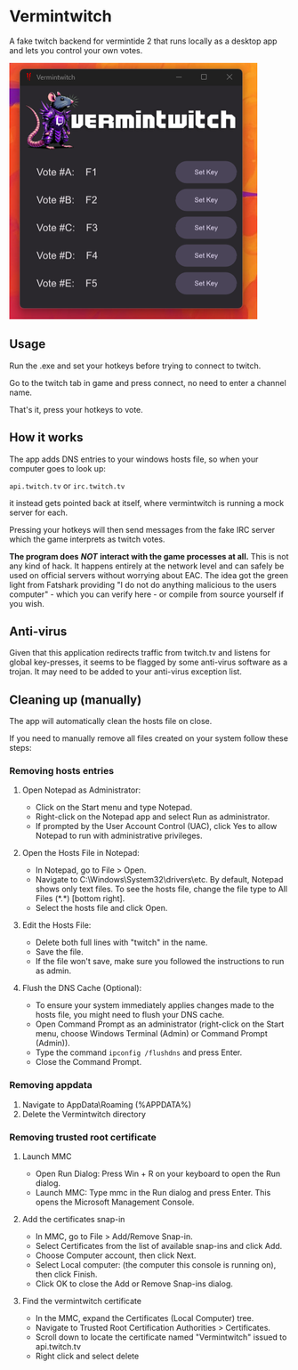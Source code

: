 # Vermintwitch

A fake twitch backend for vermintide 2 that runs locally as a desktop app and lets you control your own votes.

![](assets/app.png)

## Usage

Run the .exe and set your hotkeys before trying to connect to twitch.

Go to the twitch tab in game and press connect, no need to enter a channel name.

That's it, press your hotkeys to vote.

## How it works

The app adds DNS entries to your windows hosts file, so when your computer goes to look up:

`api.twitch.tv` or `irc.twitch.tv`

it instead gets pointed back at itself, where vermintwitch is running a mock server for each.

Pressing your hotkeys will then send messages from the fake IRC server which the game interprets as twitch votes.

**The program does** ***NOT*** **interact with the game processes at all.** This is not any kind of hack. It happens
entirely at the network level and can safely be used on official servers without worrying about EAC. The idea got the
green light from Fatshark providing "I do not do anything malicious to the users computer" - which you can verify here -
or compile from source yourself if you wish.

## Anti-virus

Given that this application redirects traffic from twitch.tv and listens for global key-presses, it seems to be flagged
by some anti-virus software as a trojan. It may need to be added to your anti-virus exception list.

## Cleaning up (manually)

The app will automatically clean the hosts file on close.

If you need to manually remove all files created on your system follow these steps:

### Removing hosts entries

1. Open Notepad as Administrator:

    - Click on the Start menu and type Notepad.
    - Right-click on the Notepad app and select Run as administrator.
    - If prompted by the User Account Control (UAC), click Yes to allow Notepad to run with administrative privileges.

2. Open the Hosts File in Notepad:

    - In Notepad, go to File > Open.
    - Navigate to C:\Windows\System32\drivers\etc. By default, Notepad shows only text files. To see the hosts file,
      change the file type to All Files (\*.\*) [bottom right].
    - Select the hosts file and click Open.

3. Edit the Hosts File:

    - Delete both full lines with "twitch" in the name.
    - Save the file.
    - If the file won't save, make sure you followed the instructions to run as admin.

4. Flush the DNS Cache (Optional):

    - To ensure your system immediately applies changes made to the hosts file, you might need to flush your DNS cache.
    - Open Command Prompt as an administrator (right-click on the Start menu, choose Windows Terminal (Admin) or Command
      Prompt (Admin)).
    - Type the command `ipconfig /flushdns` and press Enter.
    - Close the Command Prompt.

### Removing appdata

1. Navigate to AppData\Roaming (%APPDATA%)
2. Delete the Vermintwitch directory

### Removing trusted root certificate

1. Launch MMC
    - Open Run Dialog: Press Win + R on your keyboard to open the Run dialog.
    - Launch MMC: Type mmc in the Run dialog and press Enter. This opens the Microsoft Management Console.

2. Add the certificates snap-in
    - In MMC, go to File > Add/Remove Snap-in.
    - Select Certificates from the list of available snap-ins and click Add.
    - Choose Computer account, then click Next.
    - Select Local computer: (the computer this console is running on), then click Finish.
    - Click OK to close the Add or Remove Snap-ins dialog.

3. Find the vermintwitch certificate
    - In the MMC, expand the Certificates (Local Computer) tree.
    - Navigate to Trusted Root Certification Authorities > Certificates.
    - Scroll down to locate the certificate named "Vermintwitch" issued to api.twitch.tv
    - Right click and select delete